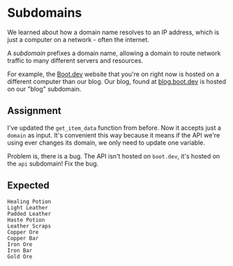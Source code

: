 # Subdomains

We learned about how a domain name resolves to an IP address, which is just a computer on a network - often the internet.

A *subdomain* prefixes a domain name, allowing a domain to route network traffic to many different servers and resources. 

For example, the [Boot.dev](https://boot.dev) website that you're on right now is hosted on a different computer than our blog. Our blog, found at [blog.boot.dev](blog.boot.dev) is hosted on our "blog" subdomain.

## Assignment

I've updated the `get_item_data` function from before. Now it accepts just a `domain` as input. It's convenient this way because it means if the API we're using ever changes its domain, we only need to update one variable.

Problem is, there is a bug. The API isn't hosted on `boot.dev`, it's hosted on the `api` subdomain! Fix the bug.

## Expected

```
Healing Potion
Light Leather
Padded Leather
Haste Potion
Leather Scraps
Copper Ore
Copper Bar
Iron Ore
Iron Bar
Gold Ore
```